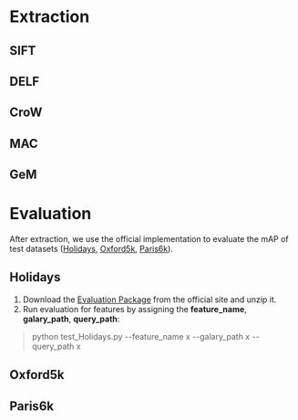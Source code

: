# Extraction
## SIFT

## DELF

## CroW

## MAC

## GeM

# Evaluation
After extraction, we use the official implementation to evaluate the mAP of test datasets ([Holidays](http://lear.inrialpes.fr/people/jegou/data.php#holidays), [Oxford5k](http://www.robots.ox.ac.uk/~vgg/data/oxbuildings/), [Paris6k](http://www.robots.ox.ac.uk/~vgg/data/parisbuildings/)).

## Holidays
1. Download the [Evaluation Package](https://lear.inrialpes.fr/~jegou/code/eval_holidays.tgz) from the official site and unzip it.
2. Run evaluation for features by assigning the **feature_name**, **galary_path**, **query_path**:
> python test_Holidays.py --feature_name x --galary_path x --query_path x

## Oxford5k

## Paris6k